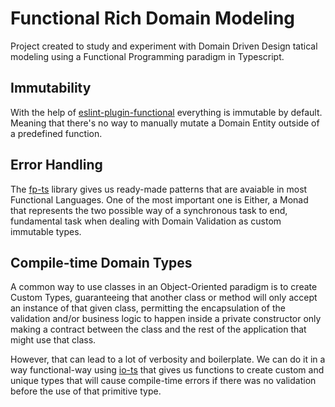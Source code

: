 # Functional Rich Domain Modeling

Project created to study and experiment with Domain Driven Design tatical modeling using a Functional Programming paradigm in Typescript.

## Immutability

With the help of [eslint-plugin-functional](https://github.com/jonaskello/eslint-plugin-functional#readme) everything is immutable by default. Meaning that there's no way to manually mutate a Domain Entity outside of a predefined function.

## Error Handling 

The [fp-ts](https://github.com/gcanti/fp-ts#readme) library gives us ready-made patterns that are avaiable in most Functional Languages. One of the most important one is Either, a Monad that represents the two possible way of a synchronous task to end, fundamental task when dealing with Domain Validation as custom immutable types.

## Compile-time Domain Types

A common way to use classes in an Object-Oriented paradigm is to create Custom Types, guaranteeing that another class or method will only accept an instance of that given class, permitting the encapsulation of the validation and/or business logic to happen inside a private constructor only making a contract between the class and the rest of the application that might use that class.

However, that can lead to a lot of verbosity and boilerplate. We can do it in a way functional-way using [io-ts](https://github.com/gcanti/io-ts) that gives us functions to create custom and unique types that will cause compile-time errors if there was no validation before the use of that primitive type.